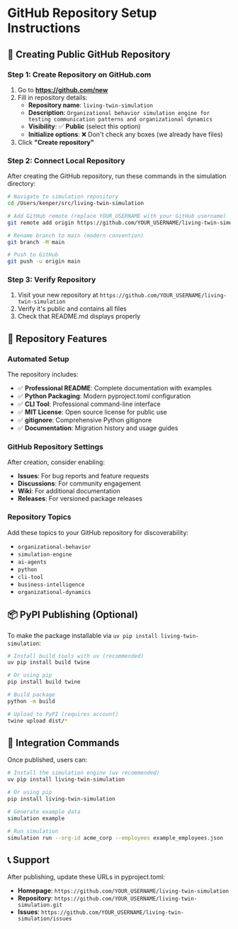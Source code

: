 # GitHub Repository Setup Instructions

## 🎯 Creating Public GitHub Repository

### Step 1: Create Repository on GitHub.com

1. Go to **https://github.com/new**
2. Fill in repository details:
   - **Repository name**: `living-twin-simulation`
   - **Description**: `Organizational behavior simulation engine for testing communication patterns and organizational dynamics`
   - **Visibility**: ✅ **Public** (select this option)
   - **Initialize options**: ❌ Don't check any boxes (we already have files)
3. Click **"Create repository"**

### Step 2: Connect Local Repository
After creating the GitHub repository, run these commands in the simulation directory:

```bash
# Navigate to simulation repository
cd /Users/kenper/src/living-twin-simulation

# Add GitHub remote (replace YOUR_USERNAME with your GitHub username)
git remote add origin https://github.com/YOUR_USERNAME/living-twin-simulation.git

# Rename branch to main (modern convention)
git branch -M main

# Push to GitHub
git push -u origin main
```

### Step 3: Verify Repository
1. Visit your new repository at `https://github.com/YOUR_USERNAME/living-twin-simulation`
2. Verify it's public and contains all files
3. Check that README.md displays properly

## 🚀 Repository Features

### Automated Setup
The repository includes:
- ✅ **Professional README**: Complete documentation with examples
- ✅ **Python Packaging**: Modern pyproject.toml configuration
- ✅ **CLI Tool**: Professional command-line interface
- ✅ **MIT License**: Open source license for public use
- ✅ **gitignore**: Comprehensive Python gitignore
- ✅ **Documentation**: Migration history and usage guides

### GitHub Repository Settings
After creation, consider enabling:
- **Issues**: For bug reports and feature requests
- **Discussions**: For community engagement
- **Wiki**: For additional documentation
- **Releases**: For versioned package releases

### Repository Topics
Add these topics to your GitHub repository for discoverability:
- `organizational-behavior`
- `simulation-engine`
- `ai-agents`
- `python`
- `cli-tool`
- `business-intelligence`
- `organizational-dynamics`

## 📦 PyPI Publishing (Optional)

To make the package installable via `uv pip install living-twin-simulation`:

```bash
# Install build tools with uv (recommended)
uv pip install build twine

# Or using pip
pip install build twine

# Build package
python -m build

# Upload to PyPI (requires account)
twine upload dist/*
```

## 🔗 Integration Commands

Once published, users can:

```bash
# Install the simulation engine (uv recommended)
uv pip install living-twin-simulation

# Or using pip
pip install living-twin-simulation

# Generate example data
simulation example

# Run simulation
simulation run --org-id acme_corp --employees example_employees.json
```

## 📞 Support

After publishing, update these URLs in pyproject.toml:
- **Homepage**: `https://github.com/YOUR_USERNAME/living-twin-simulation`
- **Repository**: `https://github.com/YOUR_USERNAME/living-twin-simulation.git`
- **Issues**: `https://github.com/YOUR_USERNAME/living-twin-simulation/issues`
